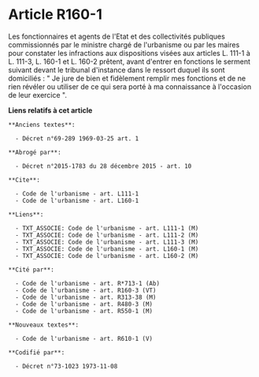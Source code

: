 # Article R160-1

Les fonctionnaires et agents de l'Etat et des collectivités publiques commissionnés par le ministre chargé de l'urbanisme ou
par les maires pour constater les infractions aux dispositions visées aux articles L. 111-1 à L. 111-3, L. 160-1 et L. 160-2
prêtent, avant d'entrer en fonctions le serment suivant devant le tribunal d'instance dans le ressort duquel ils sont
domiciliés : " Je jure de bien et fidèlement remplir mes fonctions et de ne rien révéler ou utiliser de ce qui sera porté à
ma connaissance à l'occasion de leur exercice ".

**Liens relatifs à cet article**

	**Anciens textes**:

	  - Décret n°69-289 1969-03-25 art. 1

	**Abrogé par**:

	  - Décret n°2015-1783 du 28 décembre 2015 - art. 10

	**Cite**:

	  - Code de l'urbanisme - art. L111-1
	  - Code de l'urbanisme - art. L160-1

	**Liens**:

	  - TXT_ASSOCIE: Code de l'urbanisme - art. L111-1 (M)
	  - TXT_ASSOCIE: Code de l'urbanisme - art. L111-2 (M)
	  - TXT_ASSOCIE: Code de l'urbanisme - art. L111-3 (M)
	  - TXT_ASSOCIE: Code de l'urbanisme - art. L160-1 (M)
	  - TXT_ASSOCIE: Code de l'urbanisme - art. L160-2 (M)

	**Cité par**:

	  - Code de l'urbanisme - art. R*713-1 (Ab)
	  - Code de l'urbanisme - art. R160-3 (VT)
	  - Code de l'urbanisme - art. R313-38 (M)
	  - Code de l'urbanisme - art. R480-3 (M)
	  - Code de l'urbanisme - art. R550-1 (M)

	**Nouveaux textes**:

	  - Code de l'urbanisme - art. R610-1 (V)

	**Codifié par**:

	  - Décret n°73-1023 1973-11-08

